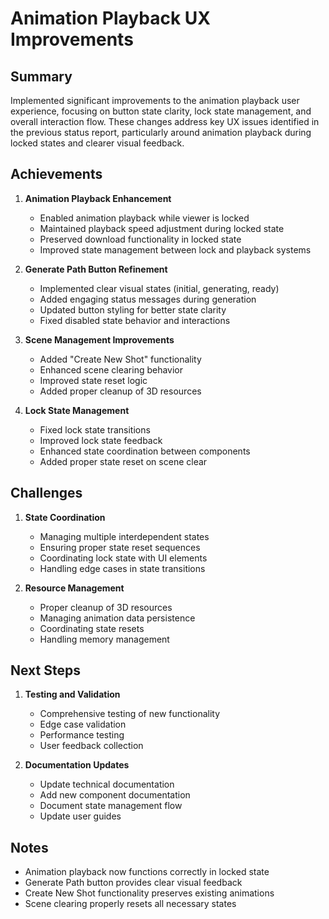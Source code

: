 # Animation Playback UX Improvements

## Summary
Implemented significant improvements to the animation playback user experience, focusing on button state clarity, lock state management, and overall interaction flow. These changes address key UX issues identified in the previous status report, particularly around animation playback during locked states and clearer visual feedback.

## Achievements

1. **Animation Playback Enhancement**
   - Enabled animation playback while viewer is locked
   - Maintained playback speed adjustment during locked state
   - Preserved download functionality in locked state
   - Improved state management between lock and playback systems

2. **Generate Path Button Refinement**
   - Implemented clear visual states (initial, generating, ready)
   - Added engaging status messages during generation
   - Updated button styling for better state clarity
   - Fixed disabled state behavior and interactions

3. **Scene Management Improvements**
   - Added "Create New Shot" functionality
   - Enhanced scene clearing behavior
   - Improved state reset logic
   - Added proper cleanup of 3D resources

4. **Lock State Management**
   - Fixed lock state transitions
   - Improved lock state feedback
   - Enhanced state coordination between components
   - Added proper state reset on scene clear

## Challenges

1. **State Coordination**
   - Managing multiple interdependent states
   - Ensuring proper state reset sequences
   - Coordinating lock state with UI elements
   - Handling edge cases in state transitions

2. **Resource Management**
   - Proper cleanup of 3D resources
   - Managing animation data persistence
   - Coordinating state resets
   - Handling memory management

## Next Steps

1. **Testing and Validation**
   - Comprehensive testing of new functionality
   - Edge case validation
   - Performance testing
   - User feedback collection

2. **Documentation Updates**
   - Update technical documentation
   - Add new component documentation
   - Document state management flow
   - Update user guides

## Notes
- Animation playback now functions correctly in locked state
- Generate Path button provides clear visual feedback
- Create New Shot functionality preserves existing animations
- Scene clearing properly resets all necessary states 